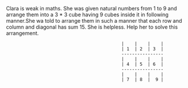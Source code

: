Clara is weak in maths. She was given natural numbers from 1 to 9 and arrange them into a 3 * 3 cube having 9 cubes inside it 
in following manner.She wa told to arrange them in such a manner that each row and column and diagonal has sum 15. She is helpless. 
Help her to solve this arrangement. 
 
                                                |    |    |    |
                                                | 1  | 2  | 3  |
                                                ----------------
                                                |    |    |    |
                                                | 4  | 5  | 6  |
                                                ----------------
                                                |    |    |    |
                                                | 7  | 8  |  9 |
                                                